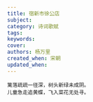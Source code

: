```yaml
---
title: 宿新市徐公店
subject: 
category: 诗词歌赋
tags: 
keywords: 
cover: 
authors: 杨万里
created_when: 宋朝
updated_when: 
---
```


```
篱落疏疏一径深，树头新绿未成阴。
儿童急走追黄蝶，飞入菜花无处寻。
```
